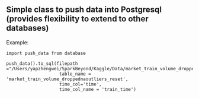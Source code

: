 ## Simple class to push data into Postgresql (provides flexibility to extend to other databases)
Example:

    import push_data from database

    push_data().to_sql(filepath ="/Users/yapzhengwei/SparkBeyond/Kaggle/Data/market_train_volume_droppednaoutliers_reset.csv",
                        table_name = 'market_train_volume_droppednaoutliers_reset',
                        time_col='time',
                        time_col_name = 'train_time')
